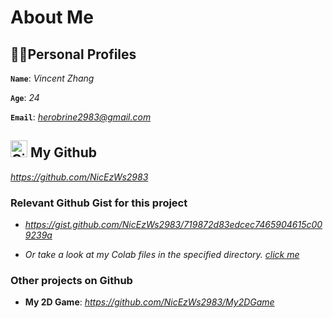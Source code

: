 # **About Me**

## 🧑‍💻Personal Profiles

**`Name`**: *Vincent Zhang*

**`Age`**: *24*

**`Email`**: *herobrine2983@gmail.com*

## <a href="https://github.com" target="_blank"><img src="https://github.githubassets.com/images/modules/logos_page/GitHub-Mark.png" width="27" alt="GitHub Logo"></a> My Github

*https://github.com/NicEzWs2983*

### Relevant Github Gist for this project

- *https://gist.github.com/NicEzWs2983/719872d83edcec7465904615c009239a*

- *Or take a look at my Colab files in the specified directory. <a href="./colab/">click me</a>*

### Other projects on Github

- **My 2D Game**: *https://github.com/NicEzWs2983/My2DGame*